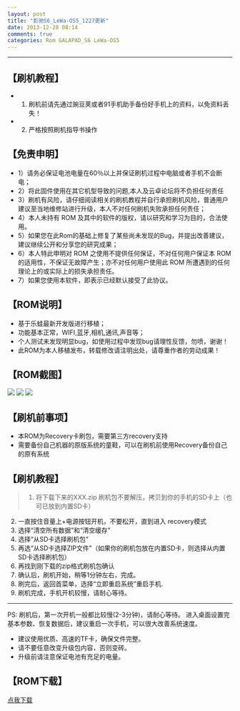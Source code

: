 ```yaml
---
layout: post
title: "影驰S6_LeWa-OS5_1227更新"
date: 2013-12-28 08:14
comments: true
categories: Rom GALAPAD_S6 LeWa-OS5
---
```

---
【刷机教程】
----------------
* 1.  刷机前请先通过豌豆荚或者91手机助手备份好手机上的资料，以免资料丢失！
* 2.  严格按照刷机指导书操作
<!--more-->
【免责申明】
----------------
- 1）请务必保证电池电量在60％以上并保证刷机过程中电脑或者手机不会断电；
- 2）将此固件使用在其它机型导致的问题,本人及云卓论坛将不负担任何责任
- 3）刷机有风险，请仔细阅读相关的刷机教程并自行承担刷机风险，普通用户建议至当地维修站进行升级，本人不对任何刷机失败承担任何责任；
- 4）本人未持有 ROM 及其中的软件的版权，请以研究和学习为目的，合法使用。
- 5）如果您在此Rom的基础上修复了某些尚未发现的Bug，并提出改善建议，建议继续公开和分享您的研究成果；
- 6）本人特此申明对 ROM 之使用不提供任何保证，不对任何用户保证本 ROM 的适用性，不保证无故障产生；亦不对任何用户使用此 ROM 所遭遇到的任何理论上的或实际上的损失承担责任。
- 7）如果您使用本软件，即表示已经默认接受了此协议。

【ROM说明】
-----------------
- 基于乐蛙最新开发版进行移植；
- 功能基本正常，WIFI,蓝牙,相机,通讯,声音等；
- 个人测试未发现明显bug，如使用过程中发现bug请理性反馈，勿喷，谢谢！
- 此ROM为本人移植发布，转载修改请注明出处，请尊重作者的劳动成果！

【ROM截图】
-----------------
![](http://image15-c.poco.cn/mypoco/myphoto/20131228/08/17421244620131228082414092.png)
![](http://image15-c.poco.cn/mypoco/myphoto/20131228/08/17421244620131228082525063.png)
![](http://image15-c.poco.cn/mypoco/myphoto/20131228/08/17421244620131228082446047.png)

【刷机前事项】
----------------
- 本ROM为Recovery卡刷包，需要第三方recovery支持
- 需要备份自己机器的原版系统的童鞋，可以在刷机前使用Recovery备份自己的原有系统
    
【刷机教程】
----------------

>1. 将下载下来的XXX.zip 刷机包不要解压，拷贝到你的手机的SD卡上（也可已放到内置SD卡）
2. 一直按住音量上+电源按钮开机，不要松开，直到进入 recovery模式
3. 选择“清空所有数据”和“清空缓存”
4. 选择“从SD卡选择刷机包”
5. 再选“从SD卡选择ZIP文件”（如果你的刷机包放在内置SD卡，则选择从内置SD卡选择刷机包）
6. 再找到刚下载的zip格式刷机包确认
7. 确认后，刷机开始，稍等1分钟左右，完成。
8. 刷完后，返回首菜单，选择“立即重启系统”重启手机.
9. 刷机完成，手机开机较慢，请耐心等待。  

-----------
PS: 刷机后，第一次开机一般都比较慢(2-3分钟)，请耐心等待。 进入桌面设置完基本参数、恢复数据后，建议重启一次手机，可以很大改善系统速度。

- 建议使用优质、高速的TF卡，确保文件完整。
- 请不要任意改变升级包内容，否则变砖。
- 升级前请注意保证电池有充足的电量。

【ROM下载】
-----------------
[点我下载](http://pan.baidu.com/s/1ntv1xrj)
